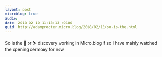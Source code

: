```yaml
---
layout: post
microblog: true
audio: 
date: 2018-02-10 11:13:13 +0100
guid: http://adamprocter.micro.blog/2018/02/10/so-is-the.html
---
```

So is the 🎿 or ⛷ discovery working in Micro.blog if so I have mainly watched the opening cermony for now
